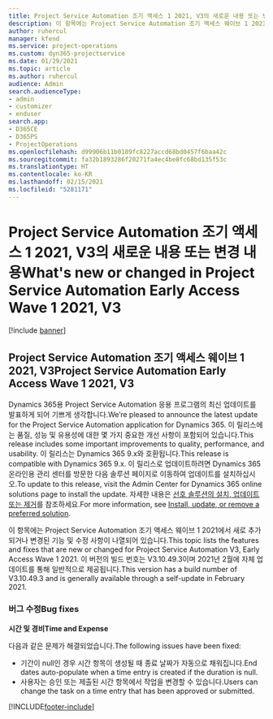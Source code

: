 ```yaml
---
title: Project Service Automation 조기 액세스 1 2021, V3의 새로운 내용 또는 변경 내용
description: 이 항목에는 Project Service Automation 조기 액세스 웨이브 1 2021, V3에서 사용할 수 있는 기능 및 수정 사항이 나열되어 있습니다.
author: ruhercul
manager: kfend
ms.service: project-operations
ms.custom: dyn365-projectservice
ms.date: 01/29/2021
ms.topic: article
ms.author: ruhercul
audience: Admin
search.audienceType:
- admin
- customizer
- enduser
search.app:
- D365CE
- D365PS
- ProjectOperations
ms.openlocfilehash: d99906b11b0189fc8227accd68bd0457f6baa42c
ms.sourcegitcommit: fa32b1893286f20271fa4ec4be8fc68bd135f53c
ms.translationtype: HT
ms.contentlocale: ko-KR
ms.lasthandoff: 02/15/2021
ms.locfileid: "5281171"
---
```

# <a name="whats-new-or-changed-in-project-service-automation-early-access-wave-1-2021-v3"></a><span data-ttu-id="6ce04-103">Project Service Automation 조기 액세스 1 2021, V3의 새로운 내용 또는 변경 내용</span><span class="sxs-lookup"><span data-stu-id="6ce04-103">What's new or changed in Project Service Automation Early Access Wave 1 2021, V3</span></span>

[!include [banner](../includes/psa-now-project-operations.md)]

## <a name="project-service-automation-early-access-wave-1-2021-v3"></a><span data-ttu-id="6ce04-104">Project Service Automation 조기 액세스 웨이브 1 2021, V3</span><span class="sxs-lookup"><span data-stu-id="6ce04-104">Project Service Automation Early Access Wave 1 2021, V3</span></span>

<span data-ttu-id="6ce04-105">Dynamics 365용 Project Service Automation 응용 프로그램의 최신 업데이트를 발표하게 되어 기쁘게 생각합니다.</span><span class="sxs-lookup"><span data-stu-id="6ce04-105">We’re pleased to announce the latest update for the Project Service Automation application for Dynamics 365.</span></span> <span data-ttu-id="6ce04-106">이 릴리스에는 품질, 성능 및 유용성에 대한 몇 가지 중요한 개선 사항이 포함되어 있습니다.</span><span class="sxs-lookup"><span data-stu-id="6ce04-106">This release includes some important improvements to quality, performance, and usability.</span></span> <span data-ttu-id="6ce04-107">이 릴리스는 Dynamics 365 9.x와 호환됩니다.</span><span class="sxs-lookup"><span data-stu-id="6ce04-107">This release is compatible with Dynamics 365 9.x.</span></span> <span data-ttu-id="6ce04-108">이 릴리스로 업데이트하려면 Dynamics 365 온라인용 관리 센터를 방문한 다음 솔루션 페이지로 이동하여 업데이트를 설치하십시오.</span><span class="sxs-lookup"><span data-stu-id="6ce04-108">To update to this release, visit the Admin Center for Dynamics 365 online solutions page to install the update.</span></span> <span data-ttu-id="6ce04-109">자세한 내용은 [선호 솔루션의 설치, 업데이트 또는 제거](https://docs.microsoft.com/power-platform/admin/install-remove-preferred-solution)를 참조하세요.</span><span class="sxs-lookup"><span data-stu-id="6ce04-109">For more information, see [Install, update, or remove a preferred solution](https://docs.microsoft.com/power-platform/admin/install-remove-preferred-solution).</span></span>

<span data-ttu-id="6ce04-110">이 항목에는 Project Service Automation 조기 액세스 웨이브 1 2021에서 새로 추가되거나 변경된 기능 및 수정 사항이 나열되어 있습니다.</span><span class="sxs-lookup"><span data-stu-id="6ce04-110">This topic lists the features and fixes that are new or changed for Project Service Automation V3, Early Access Wave 1 2021.</span></span> <span data-ttu-id="6ce04-111">이 버전의 빌드 번호는 V3.10.49.3이며 2021년 2월에 자체 업데이트를 통해 일반적으로 제공됩니다.</span><span class="sxs-lookup"><span data-stu-id="6ce04-111">This version has a build number of V3.10.49.3 and is generally available through a self-update in February 2021.</span></span>


### <a name="bug-fixes"></a><span data-ttu-id="6ce04-112">버그 수정</span><span class="sxs-lookup"><span data-stu-id="6ce04-112">Bug fixes</span></span>

<span data-ttu-id="6ce04-113">**시간 및 경비**</span><span class="sxs-lookup"><span data-stu-id="6ce04-113">**Time and Expense**</span></span>

<span data-ttu-id="6ce04-114">다음과 같은 문제가 해결되었습니다.</span><span class="sxs-lookup"><span data-stu-id="6ce04-114">The following issues have been fixed:</span></span>

- <span data-ttu-id="6ce04-115">기간이 null인 경우 시간 항목이 생성될 때 종료 날짜가 자동으로 채워집니다.</span><span class="sxs-lookup"><span data-stu-id="6ce04-115">End dates auto-populate when a time entry is created if the duration is null.</span></span>
- <span data-ttu-id="6ce04-116">사용자는 승인 또는 제출된 시간 항목에서 작업을 변경할 수 있습니다.</span><span class="sxs-lookup"><span data-stu-id="6ce04-116">Users can change the task on a time entry that has been approved or submitted.</span></span>


[!INCLUDE[footer-include](../includes/footer-banner.md)]